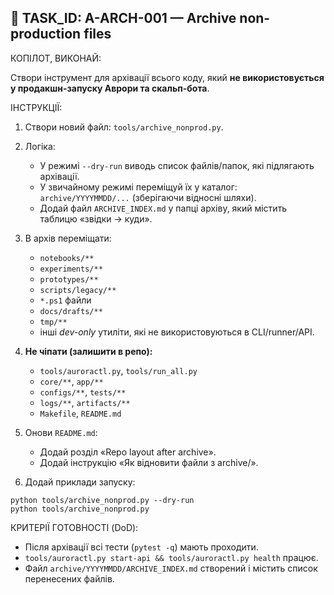 ## 📌 TASK_ID: A-ARCH-001 — Archive non-production files

КОПІЛОТ, ВИКОНАЙ:

Створи інструмент для архівації всього коду, який **не використовується у продакшн-запуску Аврори та скальп-бота**.

ІНСТРУКЦІЇ:

1. Створи новий файл: `tools/archive_nonprod.py`.

2. Логіка:

   * У режимі `--dry-run` виводь список файлів/папок, які підлягають архівації.
   * У звичайному режимі переміщуй їх у каталог:
     `archive/YYYYMMDD/...` (зберігаючи відносні шляхи).
   * Додай файл `ARCHIVE_INDEX.md` у папці архіву, який містить таблицю «звiдки → куди».

3. В архів переміщати:

   * `notebooks/**`
   * `experiments/**`
   * `prototypes/**`
   * `scripts/legacy/**`
   * `*.ps1` файли
   * `docs/drafts/**`
   * `tmp/**`
   * інші *dev-only* утиліти, які не використовуються в CLI/runner/API.

4. **Не чіпати (залишити в репо):**

   * `tools/auroractl.py`, `tools/run_all.py`
   * `core/**`, `app/**`
   * `configs/**`, `tests/**`
   * `logs/**`, `artifacts/**`
   * `Makefile`, `README.md`

5. Онови `README.md`:

   * Додай розділ «Repo layout after archive».
   * Додай інструкцію «Як відновити файли з archive/».

6. Додай приклади запуску:

```
python tools/archive_nonprod.py --dry-run
python tools/archive_nonprod.py
```

КРИТЕРІЇ ГОТОВНОСТІ (DoD):

* Після архівації всі тести (`pytest -q`) мають проходити.
* `tools/auroractl.py start-api && tools/auroractl.py health` працює.
* Файл `archive/YYYYMMDD/ARCHIVE_INDEX.md` створений і містить список перенесених файлів.
